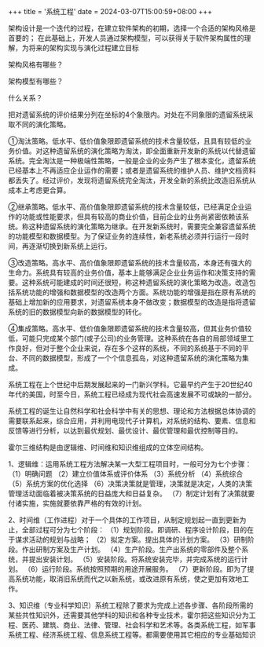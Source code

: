 +++
title = '系统工程'
date = 2024-03-07T15:00:59+08:00
+++

架构设计是一个迭代的过程，在建立软件架构的初期，选择一个合适的架构风格是首要的；
在此基础上，开发人员通过架构模型，可以获得关于软件架构属性的理解，为将来的架构实现与演化过程建立目标

架构风格有哪些？

架构模型有哪些？

什么关系？


把对遗留系统的评价结果分列在坐标的4个象限内。对处在不同象限的遗留系统采取不同的演化策略。

①淘汰策略。低水平、低价值象限即遗留系统的技术含量较低，且具有较低的业务价值。对这种遗留系统的演化策略为淘汰，即全面重新开发新的系统以代替遗留系统。完全淘汰是一种极端性策略，一般是企业的业务产生了根本变化，遗留系统已经基本上不再适应企业运作的需要；或者是遗留系统的维护人员、维护文档资料都丢失了。经过评价，发现将遗留系统完全淘汰，开发全新的系统比改造旧系统从成本上考虑更合算。

②继承策略。低水平、高价值象限即遗留系统的技术含量较低，已经满足企业运作的功能或性能要求，但具有较高的商业价值，目前企业的业务尚紧密依赖该系统。称这种遗留系统的演化策略为继承。在开发新系统时，需要完全兼容遗留系统的功能模型和数据模型。为了保证业务的连续性，新老系统必须并行运行一段时间，再逐渐切换到新系统上运行。

③改造策略。高水平、高价值象限即遗留系统的技术含量较高，本身还有强大的生命力。系统具有较高的业务价值，基本上能够满足企业业务运作和决策支持的需要。这种系统可能建成的时间还很短，称这种遗留系统的演化策略为改造。改造包括系统功能的增强和数据模型的改造两个方面。系统功能的增强是指在原有系统的基础上增加新的应用要求，对遗留系统本身不做改变；数据模型的改造是指将遗留系统的旧的数据模型向新的数据模型的转化。

④集成策略。高水平、低价值象限即遗留系统的技术含量较高，但其业务价值较低，可能只完成某个部门(或子公司)的业务管理。这种系统在各自的局部领域里工作良好，但对于整个企业来说，存在多个这样的系统，不同的系统基于不同的平台、不同的数据模型，形成了一个个信息孤岛，对这种遗留系统的演化策略为集成。



系统工程在上个世纪中后期发展起来的一门新兴学科。它最早约产生于20世纪40年代的美国，时至今日，系统工程已经成为现代社会高速发展不可或缺的一部分。

系统工程的诞生让自然科学和社会科学中有关的思想、理论和方法根据总体协调的需要联系起来，综合应用，并利用电现代子计算机，对系统的结构、要素、信息和反馈等进行分析，以达到最优规划、最优设计、最优管理和最优控制等目的。

霍尔三维结构是由逻辑维、时间维和知识维组成的立体空间结构。

1、逻辑维：运用系统工程方法解决某一大型工程项目时，一般可分为七个步骤：
（1）明确问题
（2）建立价值体系或评价体系
（3）系统分析
（4）系统综合
（5）系统方案的优化选择
（6）决策决策就是管理，决策就是决定，人类的决策管理活动面临着被决策系统的日益庞大和日益复杂。
（7）制定计划有了决策就要付诸实施，实施就要依靠严格的有效的计划。

2、时间维（工作进程）对于一个具体的工作项目，从制定规划起一直到更新为止，全部过程可分为七个阶段：
（1）规划阶段。即调研、程序设计阶段，目的在于谋求活动的规划与战略；
（2）拟定方案。提出具体的计划方案。
（3）研制阶段。作出研制方案及生产计划。
（4）生产阶段。生产出系统的零部件及整个系统，并提出安装计划。
（5）安装阶段。将系统安装完毕，并完成系统的运行计划。
（6）运行阶段。系统按照预期的用途开展服务。
（7）更新阶段。即为了提高系统功能，取消旧系统而代之以新系统，或改进原有系统，使之更加有效地工作。

3、知识维（专业科学知识）系统工程除了要求为完成上述各步骤、各阶段所需的某些共性知识外，还需要其他学科的知识和各种专业技术，霍尔把这些知识分为工程、医药、建筑、商业、法律、管理、社会科学和艺术等。各类系统工程，如军事系统工程、经济系统工程、信息系统工程等。都需要使用其它相应的专业基础知识